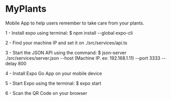 # MyPlants

Mobile App to help users remember to take care from your plants.

1 - Install expo using terminal:
    $ npm install --global expo-cli

2 - Find your machine IP and set it on ./src/services/api.ts   

3 - Start the JSON API using the command:
    $ json-server ./src/services/server.json --host (Machine IP. ex: 192.168.1.11) --port 3333 --delay 800

4 - Install Expo Go App on your mobile device

5 - Start Expo using the terminal:
    $ expo start

6 - Scan the QR Code on your browser